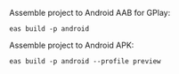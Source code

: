 Assemble project to Android AAB for GPlay:

<code>eas build -p android</code>

Assemble project to Android APK:

<code>eas build -p android --profile preview</code>
